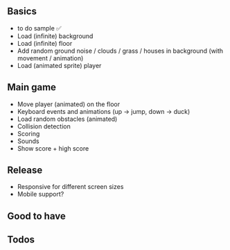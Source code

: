 
## Basics

- to do sample ✅
- Load (infinite) background
- Load (infinite) floor
- Add random ground noise / clouds / grass / houses in background  (with movement / animation)
- Load (animated sprite) player


## Main game

- Move player (animated) on the floor
- Keyboard events and animations (up -> jump, down -> duck)
- Load random obstacles (animated)
- Collision detection
- Scoring
- Sounds
- Show score + high score


## Release

- Responsive for different screen sizes
- Mobile support?


## Good to have



## Todos

